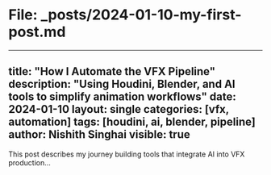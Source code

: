 # File: _posts/2024-01-10-my-first-post.md

---
title: "How I Automate the VFX Pipeline"
description: "Using Houdini, Blender, and AI tools to simplify animation workflows"
date: 2024-01-10
layout: single
categories: [vfx, automation]
tags: [houdini, ai, blender, pipeline]
author: Nishith Singhai
visible: true
---

This post describes my journey building tools that integrate AI into VFX production...
